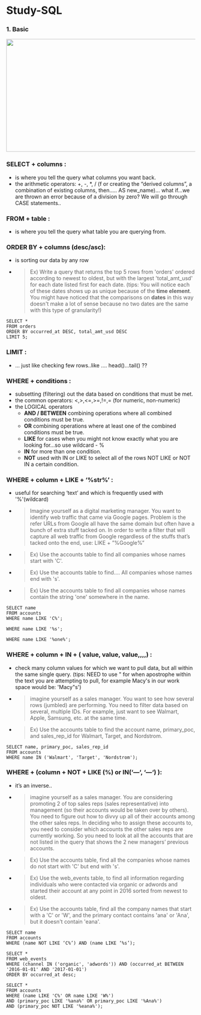 # Study-SQL

### 1. Basic
<img src="https://user-images.githubusercontent.com/31917400/33782274-f5759f26-dc4f-11e7-95c5-9bbebc1fbaa7.png" width="600" height="300" />

### SELECT + columns  : 
 - is where you tell the query what columns you want back.
 - the arithmetic operators:  +, -, *, / (f or creating the “derived columns”, a combination of existing columns, then….. AS new_name)… what if…we are thrown an error because of a division by zero? We will go through CASE statements..

### FROM  + table  :
 - is where you tell the query what table you are querying from.

### ORDER BY + columns (desc/asc):
 - is sorting our data by any row
 - > Ex) Write a query that returns the top 5 rows from 'orders' ordered according to newest to oldest, but with the largest 'total_amt_usd' for each date listed first for each date. (tips: You will notice each of these dates shows up as unique because of the **time element**. You might have noticed that the comparisons on **dates** in this way doesn't make a lot of sense because no two dates are the same with this type of granularity!)
``` 
SELECT *
FROM orders
ORDER BY occurred_at DESC, total_amt_usd DESC
LIMIT 5;
```
### LIMIT  : 
 - ... just like checking few rows..like …. head()…tail() ?? 

### WHERE  + conditions  : 
 - subsetting (filtering) out the data based on conditions that must be met.
 - the common operators: <,>,<=,>=,!=,= (for numeric, non-numeric)
 - the LOGICAL operators
   - **AND / BETWEEN** combining operations where all combined conditions must be true.
   - **OR** combining operations where at least one of the combined conditions must be true.
   - **LIKE** for cases when you might not know exactly what you are looking for…so use wildcard - %
   - **IN** for more than one condition.
   - **NOT** used with IN or LIKE to select all of the rows NOT LIKE or NOT IN a certain condition.

### WHERE + column + LIKE + ‘%str%’ : 
 - useful for searching ‘text’ and which is frequently used with '%'(wildcard) 
 - > Imagine yourself as a digital marketing manager. You want to identify web traffic that came via Google pages. Problem is the refer URLs from Google all have the same domain but often have a bunch of extra stuff tacked on. In order to write a filter that will capture all web traffic from Google regardless of the stuffs that’s tacked onto the end, use: LIKE + ”%Google%”  
 - > Ex) Use the accounts table to find all companies whose names start with 'C'.
 - > Ex) Use the accounts table to find…. All companies whose names end with 's'. 
 - > Ex) Use the accounts table to find all companies whose names contain the string 'one' somewhere in the name.
```
SELECT name
FROM accounts
WHERE name LIKE 'C%';

WHERE name LIKE '%s';

WHERE name LIKE '%one%';
```
### WHERE + column + IN + ( value, value, value,,,,) : 
 - check many column values for which we want to pull data, but all within the same single query. (tips: NEED to use " for when apostrophe within the text you are attempting to pull, for example Macy's in our work space would be: 'Macy"s')
 - > imagine yourself as a sales manager. You want to see how several rows (jumbled) are performing. You need to filter data based on several, multiple IDs. For example, just want to see Walmart, Apple, Samsung, etc. at the same time.
 - > Ex) Use the accounts table to find the account name, primary_poc, and sales_rep_id for Walmart, Target, and Nordstrom. 
```
SELECT name, primary_poc, sales_rep_id
FROM accounts
WHERE name IN ('Walmart', 'Target', 'Nordstrom');
```
### WHERE + (column + NOT  + LIKE (%) or IN(‘—‘, ‘—‘) ):   
 - it’s an inverse..
 - > imagine yourself as a sales manager. You are considering promoting 2 of top sales reps (sales representative) into management (so their accounts would be taken over by others). You need to figure out how to divvy up all of their accounts among the other sales reps. In deciding who to assign these accounts to, you need to consider which accounts the other sales reps are currently working. So you need to look at all the accounts that are not listed in the query that shows the 2 new managers’ previous accounts. 
 - > Ex) Use the accounts table, find all the companies whose names do not start with 'C' but end with 's'.
 - > Ex) Use the web_events table, to find all information regarding individuals who were contacted via organic or adwords and started their account at any point in 2016 sorted from newest to oldest.
 - > Ex) Use the accounts table, find all the company names that start with a 'C' or 'W', and the primary contact contains 'ana' or 'Ana', but it doesn't contain 'eana'.
``` 
SELECT name
FROM accounts
WHERE (name NOT LIKE ‘C%’) AND (name LIKE ‘%s’);

SELECT *
FROM web_events
WHERE (channel IN ('organic', 'adwords')) AND (occurred_at BETWEEN '2016-01-01' AND '2017-01-01')
ORDER BY occurred_at desc;

SELECT *
FROM accounts
WHERE (name LIKE 'C%' OR name LIKE 'W%') 
AND (primary_poc LIKE '%ana%' OR primary_poc LIKE '%Ana%') 
AND (primary_poc NOT LIKE '%eana%');
```











